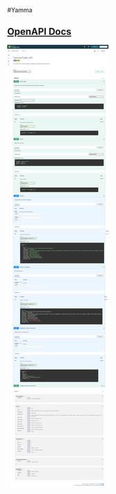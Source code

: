 #Yamma
## [OpenAPI Docs](https://app.swaggerhub.com/apis/s-poveda/Yamma-API/1.0.0)

![Documentation](./ApiDocs/images/app.swaggerhub.com_.png)